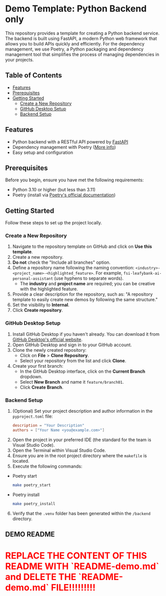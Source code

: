 # Demo Template: Python Backend only

This repository provides a template for creating a Python backend service. The backend is built using FastAPI, a modern Python web framework that allows you to build APIs quickly and efficiently.
For the dependency management, we use Poetry, a Python packaging and dependency management tool that simplifies the process of managing dependencies in your projects.

## Table of Contents

- [Features](#features)
- [Prerequisites](#prerequisites)
- [Getting Started](#getting-started)
  - [Create a New Repository](#create-a-new-repository)
  - [GitHub Desktop Setup](#github-desktop-setup)
  - [Backend Setup](#backend-setup)

## Features

- Python backend with a RESTful API powered by [FastAPI](https://fastapi.tiangolo.com/)
- Dependency management with Poetry ([More info](https://python-poetry.org/docs/basic-usage/))
- Easy setup and configuration

## Prerequisites

Before you begin, ensure you have met the following requirements:

- Python 3.10 or higher (but less than 3.11)
- Poetry (install via [Poetry's official documentation](https://python-poetry.org/docs/#installation))

## Getting Started

Follow these steps to set up the project locally.

### Create a New Repository

1. Navigate to the repository template on GitHub and click on **Use this template**.
2. Create a new repository.
3. **Do not** check the "Include all branches" option.
4. Define a repository name following the naming convention: `<industry>-<project_name>-<highlighted_feature>`. For example, `fsi-leafybank-ai-personal-assistant` (use hyphens to separate words).
   - The **industry** and **project name** are required; you can be creative with the highlighted feature.
5. Provide a clear description for the repository, such as: "A repository template to easily create new demos by following the same structure."
6. Set the visibility to **Internal**.
7. Click **Create repository**.

### GitHub Desktop Setup

1. Install GitHub Desktop if you haven't already. You can download it from [GitHub Desktop's official website](https://desktop.github.com/).
2. Open GitHub Desktop and sign in to your GitHub account.
3. Clone the newly created repository:
   - Click on **File** > **Clone Repository**.
   - Select your repository from the list and click **Clone**.
4. Create your first branch:
   - In the GitHub Desktop interface, click on the **Current Branch** dropdown.
   - Select **New Branch** and name it `feature/branch01`.
   - Click **Create Branch**.

### Backend Setup

1. (Optional) Set your project description and author information in the `pyproject.toml` file:
   ```toml
   description = "Your Description"
   authors = ["Your Name <you@example.com>"]
2. Open the project in your preferred IDE (the standard for the team is Visual Studio Code).
3. Open the Terminal within Visual Studio Code.
4. Ensure you are in the root project directory where the `makefile` is located.
5. Execute the following commands:
  - Poetry start
    ````bash
    make poetry_start
    ````
  - Poetry install
    ````bash
    make poetry_install
    ````
6. Verify that the `.venv` folder has been generated within the `/backend` directory.

## DEMO README

<h1 style="color:red">REPLACE THE CONTENT OF THIS README WITH `README-demo.md` and DELETE THE `README-demo.md` FILE!!!!!!!!! </h1>